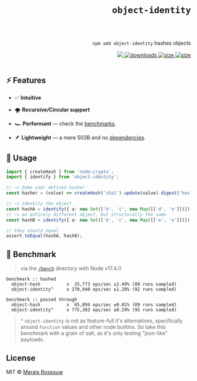 <div align="right">
<h1><code>object-identity</code></h1>
<br />
<br />

<p><code>npm add object-identity</code> hashes objects</p>
<span>
<a href="https://github.com/maraisr/object-identity/actions/workflows/ci.yml">
	<img src="https://github.com/maraisr/object-identity/actions/workflows/ci.yml/badge.svg"/>
</a>
<a href="https://npm-stat.com/charts.html?package=object-identity">
	<img src="https://badgen.net/npm/dw/object-identity?labelColor=black&color=black&cache=600" alt="downloads"/>
</a>
<a href="https://packagephobia.com/result?p=object-identity">
	<img src="https://badgen.net/packagephobia/install/object-identity?labelColor=black&color=black" alt="size"/>
</a>
<a href="https://bundlephobia.com/result?p=object-identity">
	<img src="https://badgen.net/bundlephobia/minzip/object-identity?labelColor=black&color=black" alt="size"/>
</a>
</span>

<br />
<br />
</div>

## ⚡ Features

- ✅ **Intuitive**

- 🌪 **Recursive/Circular support**

- 🏎 **Performant** — check the [benchmarks](#-benchmark).

- 🪶 **Lightweight** — a mere 503B and no [dependencies](https://npm.anvaka.com/#/view/2d/object-identity/).

## 🚀 Usage

```ts
import { createHash } from 'node:crypto';
import { identify } from 'object-identity';

// ~> Some user defined hasher
const hasher = (value) => createHash('sha1').update(value).digest('hex');

// ~> identity the object
const hashA = identify({ a: new Set(['b', 'c', new Map([['d', 'e']])]) }, hasher);
// ~> an entirely different object, but structurally the same
const hashB = identify({ a: new Set(['b', 'c', new Map([['e', 'e']])]) }, hasher);

// they should equal
assert.toEqual(hashA, hashB);
```

## 💨 Benchmark

> via the [`/bench`](/bench) directory with Node v17.4.0

```
benchmark :: hashed
  object-hash          x  25,773 ops/sec ±2.49% (89 runs sampled)
  object-identity^     x 270,940 ops/sec ±1.28% (92 runs sampled)

benchmark :: passed through
  object-hash          x  65,894 ops/sec ±0.81% (89 runs sampled)
  object-identity^     x 775,302 ops/sec ±0.29% (95 runs sampled)
```

> ^ `object-identity` is not as feature-full it's alternatives, specifically around `function` values and other node builtins.
> So take this benchmark with a grain of salt, as it's only testing "json-like" payloads.

## License

MIT © [Marais Rossouw](https://marais.io)
